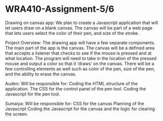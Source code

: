 # WRA410-Assignment-5/6

Drawing on canvas app: We plan to create a Javascript application that will let users draw on a blank canvas. The canvas will be part of a web page that lets users select the color of their pen, and size of the stroke.

Project Overview: The drawing app will have a few separate components. The main part of the app is the canvas. The canvas will be a defined area that accepts a listener that checks to see if the mouse is pressed and at what location. The program will need to take in the location of the pressed mouse and output a color so that it ‘draws’ on the canvas. There will be a few controlling elements as well such as color of the pen, size of the pen, and the ability to erase the canvas. 

Auden: Will be responsible for:
Coding the HTML structure of the application.
The CSS for the control panel of the pen tool. 
Coding the Javascript for the pen tool.

Sumaiya: Will be responsible for:
CSS for the canvas 
Planning of the Javascript
Coding the Javascript for the canvas and the logic for clearing the screen.

